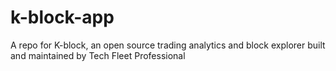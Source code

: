 # k-block-app
A repo for K-block, an open source trading analytics and block explorer built and maintained by Tech Fleet Professional
